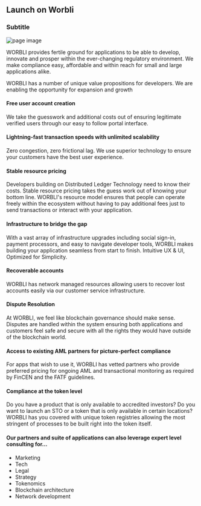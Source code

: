 ## Launch on Worbli
### Subtitle

![page image](../images/launch.jpg)

WORBLI provides fertile ground for applications to be able to develop, innovate and prosper within the ever-changing regulatory environment. We make compliance easy, affordable and within reach for small and large applications alike.

WORBLI has a number of unique value propositions for developers. We are enabling the opportunity for expansion and growth

#### Free user account creation

We take the guesswork and additional costs out of ensuring legitimate verified users through our easy to follow portal interface.

#### Lightning-fast transaction speeds with unlimited scalability

Zero congestion, zero frictional lag. We use superior technology to ensure your customers have the best user experience.

#### Stable resource pricing

Developers building on Distributed Ledger Technology need to know their costs. Stable resource pricing takes the guess work out of knowing your bottom line. WORBLI's resource model ensures that people can operate freely within the ecosystem without having to pay additional fees just to send transactions or interact with your application.

#### Infrastructure to bridge the gap

With a vast array of infrastructure upgrades including social sign-in, payment processors, and easy to navigate developer tools, WORBLI makes building your application seamless from start to finish. Intuitive UX & UI, Optimized for Simplicity.

#### Recoverable accounts

WORBLI has network managed resources allowing users to recover lost accounts easily via our customer service infrastructure.

#### Dispute Resolution

At WORBLI, we feel like blockchain governance should make sense. Disputes are handled within the system ensuring both applications and customers feel safe and secure with all the rights they would have outside of the blockchain world.

#### Access to existing AML partners for picture-perfect compliance

For apps that wish to use it, WORBLI has vetted partners who provide preferred pricing for ongoing AML and transactional monitoring as required by FinCEN and the FATF guidelines.

#### Compliance at the token level

Do you have a product that is only available to accredited investors? Do you want to launch an STO or a token that is only available in certain locations? WORBLI has you covered with unique token registries allowing the most stringent of processes to be built right into the token itself.

#### Our partners and suite of applications can also leverage expert level consulting for...

-   Marketing
-   Tech
-   Legal
-   Strategy
-   Tokenomics
-   Blockchain architecture
-   Network development
